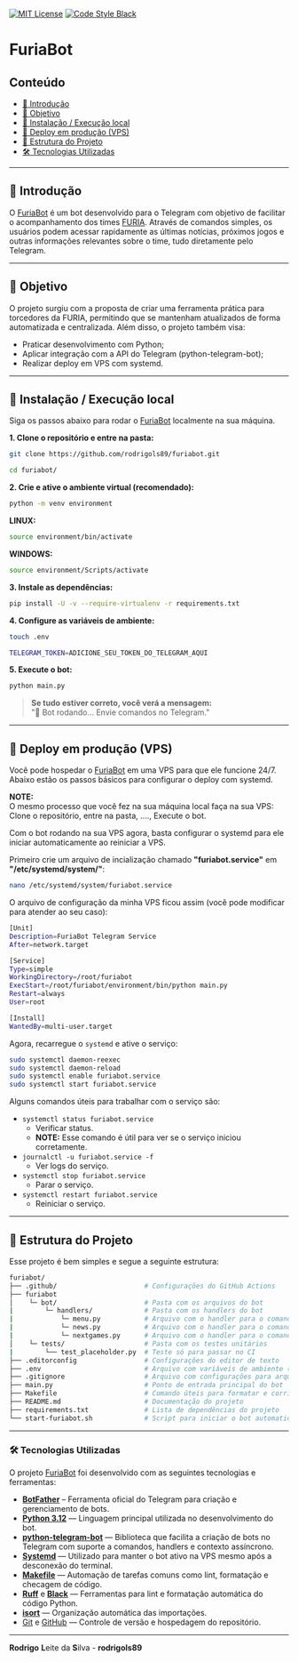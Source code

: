 [![MIT License](https://img.shields.io/badge/license-MIT-007EC7.svg?style=flat-square)](LICENSE.md)
[![Code Style Black](https://img.shields.io/badge/code%20style-black-000000.svg)](https://github.com/ambv/black/)


# FuriaBot

## Conteúdo

 - [📌 Introdução](#intro)
 - [🎯 Objetivo](#goal)
 - [🔧 Instalação / Execução local](#settings)
 - [🚀 Deploy em produção (VPS)](#deploy)
 - [📁 Estrutura do Projeto](#structure)
 - [🛠️ Tecnologias Utilizadas](#teck-stack)

---

<div id="intro"></div>

## 📌 Introdução

O [FuriaBot](https://t.me/furiagg2025_bot) é um bot desenvolvido para o Telegram com objetivo de facilitar o acompanhamento dos times [FURIA](https://www.instagram.com/furiagg/). Através de comandos simples, os usuários podem acessar rapidamente as últimas notícias, próximos jogos e outras informações relevantes sobre o time, tudo diretamente pelo Telegram.










---

<div id="goal"></div>

## 🎯 Objetivo

O projeto surgiu com a proposta de criar uma ferramenta prática para torcedores da FURIA, permitindo que se mantenham atualizados de forma automatizada e centralizada. Além disso, o projeto também visa:

 - Praticar desenvolvimento com Python;
 - Aplicar integração com a API do Telegram (python-telegram-bot);
 - Realizar deploy em VPS com systemd.










---

<div id="settings"></div>

## 🚀 Instalação / Execução local

Siga os passos abaixo para rodar o [FuriaBot](https://t.me/furiagg2025_bot) localmente na sua máquina.

**1. Clone o repositório e entre na pasta:**  

```bash
git clone https://github.com/rodrigols89/furiabot.git
```

```bash
cd furiabot/
```

**2. Crie e ative o ambiente virtual (recomendado):**  

```bash
python -m venv environment
```

**LINUX:**  
```bash
source environment/bin/activate
```

**WINDOWS:**  
```bash
source environment/Scripts/activate
```

**3. Instale as dependências:**  

```bash
pip install -U -v --require-virtualenv -r requirements.txt
```

**4. Configure as variáveis de ambiente:**  

```bash
touch .env
```

```bash
TELEGRAM_TOKEN=ADICIONE_SEU_TOKEN_DO_TELEGRAM_AQUI
```

**5. Execute o bot:**  

```bash
python main.py
```

> **Se tudo estiver correto, você verá a mensagem:**  
> "🤖 Bot rodando... Envie comandos no Telegram."










---

<div id="deploy"></div>

## 🔧 Deploy em produção (VPS)

Você pode hospedar o [FuriaBot](https://t.me/furiagg2025_bot) em uma VPS para que ele funcione 24/7. Abaixo estão os passos básicos para configurar o deploy com systemd.

**NOTE:**  
O mesmo processo que você fez na sua máquina local faça na sua VPS: Clone o repositório, entre na pasta, ...., Execute o bot.

Com o bot rodando na sua VPS agora, basta configurar o systemd para ele iniciar automaticamente ao reiniciar a VPS.

Primeiro crie um arquivo de incialização chamado **"furiabot.service"** em **"/etc/systemd/system/"**:

```bash
nano /etc/systemd/system/furiabot.service
```

O arquivo de configuração da minha VPS ficou assim (você pode modificar para atender ao seu caso):

```bash
[Unit]
Description=FuriaBot Telegram Service
After=network.target

[Service]
Type=simple
WorkingDirectory=/root/furiabot
ExecStart=/root/furiabot/environment/bin/python main.py
Restart=always
User=root

[Install]
WantedBy=multi-user.target
```

Agora, recarregue o `systemd` e ative o serviço:

```bash
sudo systemctl daemon-reexec
sudo systemctl daemon-reload
sudo systemctl enable furiabot.service
sudo systemctl start furiabot.service
```

Alguns comandos úteis para trabalhar com o serviço são:

 - `systemctl status furiabot.service`
   - Verificar status.
   - **NOTE:** Esse comando é útil para ver se o serviço iniciou corretamente.
 - `journalctl -u furiabot.service -f`
   - Ver logs do serviço.
 - `systemctl stop furiabot.service`
   - Parar o serviço.
 - `systemctl restart furiabot.service`
   - Reiniciar o serviço.










---

<div id="structure"></div>

## 📁 Estrutura do Projeto

Esse projeto é bem simples e segue a seguinte estrutura:

```bash
furiabot/
├── .github/                      # Configurações do GitHub Actions
├── furiabot
│    └─ bot/                      # Pasta com os arquivos do bot
|        └─ handlers/             # Pasta com os handlers do bot
|            └─ menu.py           # Arquivo com o handler para o comando /menu (principal)
|            └─ news.py           # Arquivo com o handler para o comando /noticias
|            └─ nextgames.py      # Arquivo com o handler para o comando /proximosjogos
│    └─ tests/                    # Pasta com os testes unitários
|        └── test_placeholder.py  # Teste só para passar no CI
├── .editorconfig                 # Configurações do editor de texto
├── .env                          # Arquivo com variáveis de ambiente (token do bot)
├── .gitignore                    # Arquivo com configurações para arquivos ignorados
├── main.py                       # Ponto de entrada principal do bot
├── Makefile                      # Comando úteis para formatar e corrigir os códigos
├── README.md                     # Documentação do projeto
├── requirements.txt              # Lista de dependências do projeto
└── start-furiabot.sh             # Script para iniciar o bot automaticamente ao reiniciar a VPS
```










---

<div id="teck-stack"></div>

### 🛠️ Tecnologias Utilizadas

O projeto [FuriaBot](https://t.me/furiagg2025_bot) foi desenvolvido com as seguintes tecnologias e ferramentas:

 - **[BotFather](https://telegram.me/BotFather)** – Ferramenta oficial do Telegram para criação e gerenciamento de bots.
 - **[Python 3.12](https://www.python.org/)** — Linguagem principal utilizada no desenvolvimento do bot.
 - **[python-telegram-bot](https://docs.python-telegram-bot.org/)** — Biblioteca que facilita a criação de bots no Telegram com suporte a comandos, handlers e contexto assíncrono.
 - **[Systemd](https://wiki.archlinux.org/title/systemd)** — Utilizado para manter o bot ativo na VPS mesmo após a desconexão do terminal.
 - **[Makefile](https://www.gnu.org/software/make/)** — Automação de tarefas comuns como lint, formatação e checagem de código.
 - **[Ruff](https://docs.astral.sh/ruff/)** e **[Black](https://black.readthedocs.io/)** — Ferramentas para lint e formatação automática do código Python.
 - **[isort](https://pycqa.github.io/isort/)** — Organização automática das importações.
 - [Git](https://git-scm.com/) e [GitHub](https://github.com/) — Controle de versão e hospedagem do repositório.

---

**Rodrigo** **L**eite da **S**ilva - **rodrigols89**
